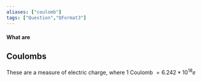```yaml
---
aliases: ["coulomb"]
tags: ["Question","QFormat3"]
---
```


#### What are
## Coulombs
These are a measure of electric charge, where 1 Coulomb $= 6.242*10^{18}e$